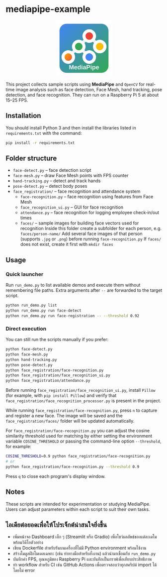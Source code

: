 # mediapipe-example

<p align="center">
  <img src="assets/mediapipe-icon.svg" alt="MediaPipe Icon" width="180">
</p>

This project collects sample scripts using **MediaPipe** and `OpenCV` for real-time image analysis such as face detection, Face Mesh, hand tracking, pose detection, and face recognition. They can run on a Raspberry Pi 5 at about 15–25 FPS.

## Installation

You should install Python 3 and then install the libraries listed in `requirements.txt` with the command:

```bash
pip install -r requirements.txt
```

## Folder structure

- `face-detect.py` – face detection script
- `face-mesh.py` – draw Face Mesh points with FPS counter
- `hand-tracking.py` – detect and track hands
- `pose-detect.py` – detect body poses
- `face_registration/` – face recognition and attendance system
  - `face-recognition.py` – face recognition using features from Face Mesh
  - `face_recognition_ui.py` – GUI for face recognition
  - `attendance.py` – face recognition for logging employee check‑in/out times
  - `faces/` – sample images for building face vectors used for recognition
    Inside this folder create a subfolder for each person, e.g. `faces/person-name/`
    Add several face images of that person (supports `.jpg` or `.png`) before running `face-recognition.py`
    If `faces/` does not exist, create it first with `mkdir faces`

## Usage

### Quick launcher

Run `run_demo.py` to list available demos and execute them without remembering file paths. Extra arguments after `--` are forwarded to the target script.

```bash
python run_demo.py list
python run_demo.py run face-detect
python run_demo.py run face-registration -- --threshold 0.92
```

### Direct execution

You can still run the scripts manually if you prefer:

```bash
python face-detect.py
python face-mesh.py
python hand-tracking.py
python pose-detect.py
python face_registration/face-recognition.py
python face_registration/face_recognition_ui.py
python face_registration/attendance.py
```

Before running `face_registration/face_recognition_ui.py`, install `Pillow` (for example, with `pip install Pillow`) and verify that `face_registration/face_recognition_processor.py` is present in the project.

While running `face_registration/face-recognition.py`, press `n` to capture and register a new face. The image will be saved and the `face_registration/faces/` folder will be updated automatically.

For `face_registration/face-recognition.py` you can adjust the cosine similarity threshold used for matching by either setting the environment variable `COSINE_THRESHOLD` or passing the command-line option `--threshold`, for example:

```bash
COSINE_THRESHOLD=0.9 python face_registration/face-recognition.py
# or
python face_registration/face-recognition.py --threshold 0.9
```

Press `q` to close each program's display window.

## Notes

These scripts are intended for experimentation or studying MediaPipe. Users can adjust parameters within each script to suit their own tasks.

## ไอเดียต่อยอดเพื่อให้โปรเจ็กต์น่าสนใจยิ่งขึ้น

- เพิ่มหน้าจอ Dashboard เล็ก ๆ (Streamlit หรือ Gradio) เพื่อโชว์ผลลัพธ์ของแต่ละเดโมพร้อมวิดีโอตัวอย่าง
- เขียน Dockerfile สำหรับรันบนเครื่องที่ไม่มี Python environment พร้อมใช้งาน
- สร้างโมดูลฝึกโมเดลเฉพาะ (เช่น ท่าทางมือสำหรับสั่งงาน) แล้วนำมาเชื่อมกับ `run_demo.py`
- บันทึกค่า FPS, อุณหภูมิของ Raspberry Pi และบันทึกเป็นกราฟเพื่อเทียบประสิทธิภาพ
- ทำ workflow สำหรับ CI เช่น GitHub Actions เพื่อตรวจสอบว่าทุกสคริปต์ import ได้โดยไม่ error
